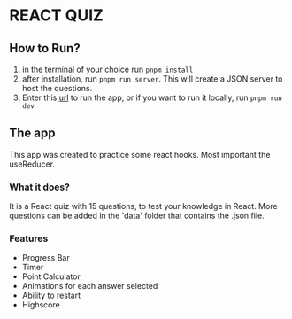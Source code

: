 # REACT QUIZ

## How to Run?

1. in the terminal of your choice run `pnpm install`
2. after installation, run `pnpm run server`. This will create a JSON server to host the questions.
3. Enter this [url](https://react-quiz-sage-xi.vercel.app/) to run the app, or if you want to run it locally, run `pnpm run dev`

## The app

This app was created to practice some react hooks. Most important the useReducer.

### What it does?

It is a React quiz with 15 questions, to test your knowledge in React. More questions can be added in the 'data' folder that contains the .json file.

### Features

- Progress Bar
- Timer
- Point Calculator
- Animations for each answer selected
- Ability to restart
- Highscore
